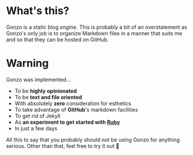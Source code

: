 # What's this?

Gonzo is a static blog _engine_. This is probably a bit of an overstatement as Gonzo's only job is to organize Markdown files in a manner that suits me and so that they can be hosted on GitHub.

# Warning

Gonzo was implemented...

-   To be **highly opinionated**
-   To be **text and file oriented**
-   With absolutely **zero** consideration for esthetics
-   To take advantage of **GitHub**'s markdown facilities
-   To get rid of Jekyll
-   As **an experiment to get started with [Ruby](https://www.ruby-lang.org/en/)**
-   In just a few days

All this to say that you probably should not be using Gonzo for anything serious. Other than that, feel free to try it out :shrug:
